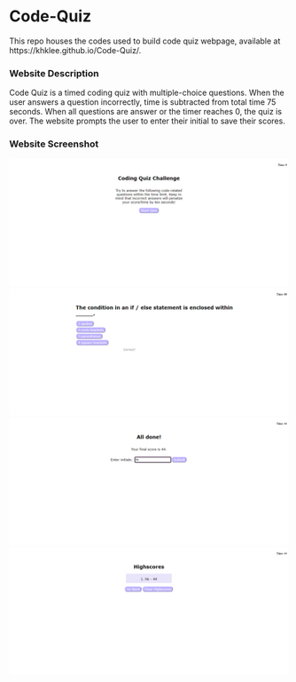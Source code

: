 <h1>Code-Quiz</h1>
    <p>This repo houses the codes used to build code quiz webpage, available at https://khklee.github.io/Code-Quiz/. </p>
<h3>Website Description</h3>
    <p>Code Quiz is a timed coding quiz with multiple-choice questions. When the user answers a question incorrectly, time is subtracted from total time 75 seconds. When all questions are answer or the timer reaches 0, the quiz is over. The website prompts the user to enter their initial to save their scores.
    </p>
<h3>Website Screenshot</h3>
    <img src="./assets/images/start.png"/>
    <img src="./assets/images/quiz.png"/>
    <img src="./assets/images/score.png"/>
    <img src="./assets/images/last.png"/>